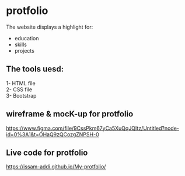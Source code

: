 # protfolio  

The website displays a highlight for: 
+ education  
+ skills  
+ projects  

## The tools uesd:
1- HTML file  
2- CSS file  
3- Bootstrap

## wireframe & mocK-up for protfolio  
https://www.figma.com/file/9CssPkm67yCa5XuQqJQItz/Untitled?node-id=0%3A1&t=OHaQ9zQCozgZNPSH-0
## Live code for protfolio  
https://issam-addi.github.io/My-protfolio/
